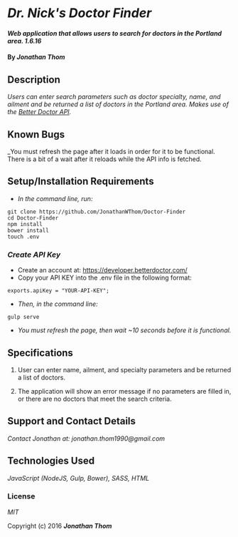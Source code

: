 # _Dr. Nick's Doctor Finder_

#### _Web application that allows users to search for doctors in the Portland area. 1.6.16_

#### By _**Jonathan Thom**_

## Description

_Users can enter search parameters such as doctor specialty, name, and ailment and be returned a list of doctors in the Portland area. Makes use of the [Better Doctor API](https://developer.betterdoctor.com/)._

## Known Bugs

_You must refresh the page after it loads in order for it to be functional. There is a bit of a wait after it reloads while the API info is fetched.

## Setup/Installation Requirements

* _In the command line, run:_
```
git clone https://github.com/JonathanWThom/Doctor-Finder
cd Doctor-Finder
npm install
bower install
touch .env
```
### _Create API Key_
* Create an account at: https://developer.betterdoctor.com/
* Copy your API KEY into the .env file in the following format:
```
exports.apiKey = "YOUR-API-KEY";
```

* _Then, in the command line:_
```
gulp serve
```

* _You must refresh the page, then wait ~10 seconds before it is functional._

## Specifications
1. User can enter name, ailment, and specialty parameters and be returned a list of doctors.

2. The application will show an error message if no parameters are filled in, or there are no doctors that meet the search criteria.

## Support and Contact Details

_Contact Jonathan at: jonathan.thom1990@gmail.com_

## Technologies Used

_JavaScript (NodeJS, Gulp, Bower), SASS, HTML_

### License

*MIT*

Copyright (c) 2016 **_Jonathan Thom_**
